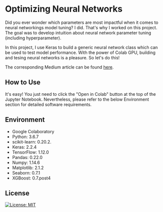 # Optimizing Neural Networks
Did you ever wonder which parameters are most impactful when it comes to neural networkings model tuning? I did. That's why I worked on this project. The goal was to develop intuition about neural network parameter tuning (including hyperparameter).

In this project, I use Keras to build a generic neural network class which can be used to test model performance. With the power of Colab GPU, building and tesing neural networks is a pleasure. So let's do this!

The corresponding Medium article can be found [here](https://towardsdatascience.com/optimizing-neural-networks-where-to-start-5a2ed38c8345).

## How to Use
It's easy! You just need to click the "Open in Colab" button at the top of the Jupyter Notebook. Nevertheless, please refer to the below Environment section for detailed software requirements.


## Environment
- Google Colaboratory
- Python: 3.6.7
- scikit-learn: 0.20.2.
- Keras: 2.2.4
- TensorFlow: 1.12.0
- Pandas: 0.22.0
- Numpy: 1.14.6
- Matplotlib: 2.1.2
- Seaborn: 0.7.1
- XGBoost: 0.7.post4


## License
[![License: MIT](https://img.shields.io/badge/License-MIT-yellow.svg)](https://opensource.org/licenses/MIT)
